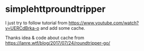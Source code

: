 # simplehttproundtripper

I just try to follow tutorial from https://www.youtube.com/watch?v=UERCdBrka-o   and add some cache.

Thanks idea & code about cache from https://lanre.wtf/blog/2017/07/24/roundtripper-go/